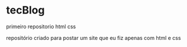 # tecBlog
 primeiro repositorio html css

 repositório criado para postar um site que eu fiz apenas com html e css
